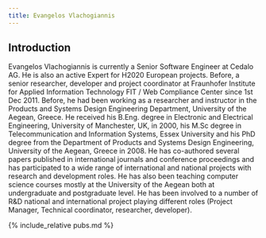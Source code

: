 ```yaml
---
title: Evangelos Vlachogiannis
---
```


## Introduction

Evangelos Vlachogiannis is currently a Senior Software Engineer at Cedalo AG. He is also an active Expert for H2020 European projects. 
Before, a senior researcher, developer and project coordinator at Fraunhofer Institute for Applied Information Technology FIT / Web Compliance Center since 1st Dec 2011. Before, he had been working as a researcher and instructor in the Products and Systems Design Engineering Department, University of the Aegean, Greece. He received his B.Eng. degree in Electronic and Electrical Engineering, University of Manchester, UK, in 2000, his M.Sc degree in Telecommunication and Information Systems, Essex University and his PhD degree from the Department of Products and Systems Design Engineering, University of the Aegean, Greece in 2008. He has co-authored several papers published in international journals and conference proceedings and has participated to a wide range of international and national projects with research and development roles. He has also been teaching computer science courses mostly at the University of the Aegean both at undergraduate and postgraduate level. He has been involved to a number of R&D national and international project playing different roles (Project Manager, Technical coordinator, researcher, developer).

{% include_relative pubs.md %}
